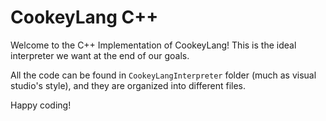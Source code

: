 # CookeyLang C++
Welcome to the C++ Implementation of CookeyLang! This is the ideal interpreter we want at the end of our goals.

All the code can be found in `CookeyLangInterpreter` folder (much as visual studio's style), and they are organized into different files.

Happy coding!